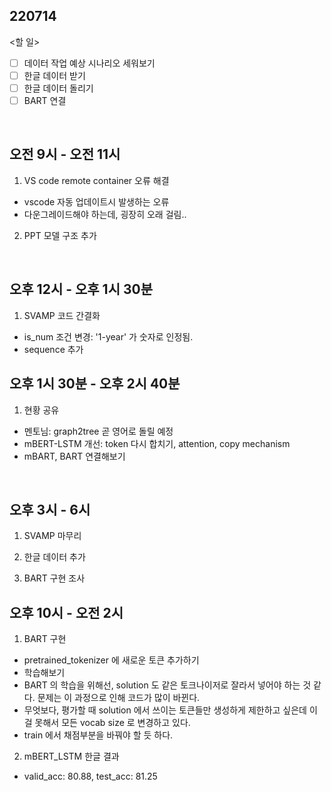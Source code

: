 ## 220714

<할 일>

- [ ] 데이터 작업 예상 시나리오 세워보기
- [ ] 한글 데이터 받기
- [ ] 한글 데이터 돌리기
- [ ] BART 연결

<br>

## 오전 9시 - 오전 11시

1. VS code remote container 오류 해결
- vscode 자동 업데이트시 발생하는 오류
- 다운그레이드해야 하는데, 굉장히 오래 걸림..

2. PPT 모델 구조 추가

<br>

## 오후 12시 - 오후 1시 30분

1. SVAMP 코드 간결화
- is_num 조건 변경: '1-year' 가 숫자로 인정됨.
- sequence 추가

## 오후 1시 30분 - 오후 2시 40분

1. 현황 공유
- 멘토님: graph2tree 곧 영어로 돌릴 예정
- mBERT-LSTM 개선: token 다시 합치기, attention, copy mechanism
- mBART, BART 연결해보기

<br>

## 오후 3시 - 6시

1. SVAMP 마무리

2. 한글 데이터 추가

3. BART 구현 조사

## 오후 10시 - 오전 2시

1. BART 구현

- pretrained_tokenizer 에 새로운 토큰 추가하기
- 학습해보기
- BART 의 학습을 위해선, solution 도 같은 토크나이저로 잘라서 넣어야 하는 것 같다. 문제는 이 과정으로 인해 코드가 많이 바뀐다.
- 무엇보다, 평가할 때 solution 에서 쓰이는 토큰들만 생성하게 제한하고 싶은데 이걸 못해서 모든 vocab size 로 변경하고 있다.
- train 에서 채점부분을 바꿔야 할 듯 하다.

2. mBERT_LSTM 한글 결과
- valid_acc: 80.88, test_acc: 81.25